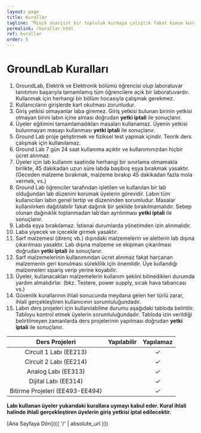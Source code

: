 ```yaml
---
layout: page
title: Kurallar
tagline: “Minik anarşist bir topluluk kurmaya çalıştık fakat kimse kurallara uymadı."
permalink: /kurallar.html
ref: kurallar
order: 5
---
```

<h1>GroundLab Kuralları</h1>


1.	GroundLab, Elektrik ve Elektronik bölümü öğrencisi olup laboratuvar tanıtımını başarıyla tamamlamış tüm öğrencilere açık bir laboratuvardır. Kullanmak için herhangi bir bölüm hocasıyla çalışmak gerekmez.
2.	Kullanıcıların girişlerde kart okutması zorunludur.
3.	Giriş yetkisi olmayanlar laba giremez. Giriş yetkisi bulunan birinin yetkisi olmayan birini labın içine alması doğrudan **yetki iptali** ile sonuçlanır.
4.	Üyeler eğitimini tamamlamadıkları masaları kullanamaz. Üyenin yetkisi bulunmayan masayı kullanması **yetki iptali** ile sonuçlanır.
5.	Ground Lab proje geliştirmek ve fiziksel test yapmak içindir. Teorik ders çalışmak için kullanılamaz.
6.	Ground Lab 7 gün 24 saat kullanıma açıktır ve kullanımınızdan hiçbir ücret alınmaz.
7.	Üyeler için lab kullanım saatinde herhangi bir sınırlama olmamakla birlikte, 45 dakikadan uzun süre labda başıboş eşya bırakmak yasaktır. (Geceden malzeme bırakmak, malzeme bırakıp 45 dakikadan fazla mola vermek, vs.)
8.	Ground Lab öğrenciler tarafından işletilen ve kullanılan bir lab olduğundan lab düzenini korumak üyelerin görevidir.  Labın tüm kullanıcıları labın genel tertip ve düzeninden sorumludur. Masalar kullanılırken dağıtılabilir fakat dağınık bir şekilde bırakılmamalıdır. Sebep olunan dağınıklık toplanmadan lab’dan ayrılınması **yetki iptali** ile sonuçlanır.
9.	Labda eşya bırakılamaz. İstisnai durumlarda yönetimden izin alınmalıdır.
10.	Laba yiyecek ve içecekle girmek yasaktır.
11.	Sarf malzemesi (direnç vb.) dışındaki malzemelerin ve aletlerin lab dışına çıkarılması yasaktır. Lab dışına malzeme ve ekipman çıkarılması doğrudan **yetki iptali** ile sonuçlanır.
12.	Sarf malzemelerinin kullanımından ücret alınmaz fakat harcanan malzemenin geri konulması süreklilik için önemlidir. Üye kullandığı malzemeleri sipariş verip yerine koyabilir.
13.	Üyeler, kullanacakları malzemelerin kullanım şeklini bilmedikleri durumda yardım almalıdırlar. (bkz. Testere, power supply, sıcak hava tabancası vs.)
14.	Güvenlik kurallarının ihlali sonucunda meydana gelen her türlü zarar, ihlali gerçekleştiren kullanıcının sorumluluğundadır.
15.	Labın ders projeleri için kullanılabilme durumu aşağıdaki tabloda belirtilir. Tabloyu kontrol etmek üyelerin sorumluluğundadır. Tabloda izin verildiği belirtilmeyen zamanlarda ders projelerinin yapılması doğrudan **yetki iptali** ile sonuçlanır.


| Ders Projeleri | Yapılabilir | Yapılamaz |
| :---: | :---: | :---: |
| Circuit 1 Labı (EE213) |   | ✓ |
| Circuit 2 Labı (EE214) |   | ✓ |
| Analog Labı (EE313) |   | ✓ |
| Dijital Labı (EE314) |   | ✓ |
| Bitirme Projeleri (EE493-EE494) |   | ✓ |

**Labı kullanan üyeler yukarıdaki kurallara uymayı kabul eder. Kural ihlali halinde ihlali gerçekleştiren üyelerin giriş yetkisi iptal edilecektir.**

[Ana Sayfaya Dön]({{ '/' | absolute_url }})
